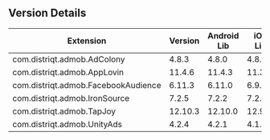 ## Version Details

| Extension | Version | Android Lib | iOS Lib |
| --- | --- | --- | --- |
| com.distriqt.admob.AdColony | 4.8.3 | 4.8.0 | 4.8.0 |
| com.distriqt.admob.AppLovin | 11.4.6 | 11.4.3 | 11.3.2 |
| com.distriqt.admob.FacebookAudience | 6.11.3 | 6.11.0 | 6.9.0 |
| com.distriqt.admob.IronSource | 7.2.5 | 7.2.2 | 7.2.1.2 |
| com.distriqt.admob.TapJoy | 12.10.3 | 12.10.0 | 12.9.1 |
| com.distriqt.admob.UnityAds | 4.2.4 | 4.2.1 | 4.1.0 |
